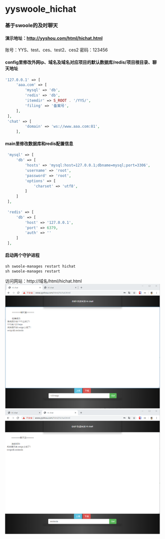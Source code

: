 # yyswoole_hichat
### 基于swoole的及时聊天

#### 演示地址：http://yyshou.com/html/hichat.html 
账号：YYS、test、ces、test2、ces2
密码：123456

#### config里修改外网ip、域名及域名对应项目的默认数据库/redis/项目根目录、聊天地址
```php
'127.0.0.1' => [
     'aaa.com' => [
         'mysql' => 'db',
         'redis' => 'db',
         'itemdir' => S_ROOT . '/YYS/',
         'filing' => '备案号',
     ],
 ],
 'chat' => [
         'domain' => 'ws://www.aaa.com:81',
     ],
```

#### main里修改数据库和redis配置信息
```php
 'mysql' => [
     'db' => [
         'hosts' => 'mysql:host=127.0.0.1;dbname=mysql;port=3306',
         'username' => 'root',
         'password' => 'root',
         'options' => [
             'charset' => 'utf8',
         ]
     ]
 ],
 
 'redis' => [
     'db' => [
         'host' => '127.0.0.1',
         'port' => 6379,
         'auth' => ''
     ]
 ],

```



#### 启动两个守护进程
```shell
sh swoole-manages restart hichat
sh swoole-manages restart
```

访问网站：http://域名/html/hichat.html
![yys](https://github.com/1019227215/yyswoole_hichat/blob/master/Public/image/l1.png)  
![yys](https://github.com/1019227215/yyswoole_hichat/blob/master/Public/image/l2.png)  
